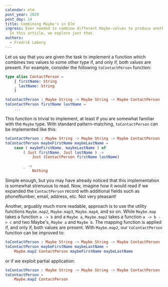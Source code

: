 ```yaml
---
calendar: elm
post_year: 2020
post_day: 14
title: Combining Maybe's in Elm
ingress: Ever needed to combine different Maybe-values to produce another value?
  In this article, we explore just that.
authors:
  - Fredrik Løberg
---
```

Let us say that you are given the task to implement a function which combines two values to some other type if, and only if, both values are present.
For example, consider the following `toContactPerson` function:

```elm
type alias ContactPerson =
    { firstName: String
    , lastName: String
    }

toContactPerson : Maybe String -> Maybe String -> Maybe ContactPerson
toContactPerson firstName lastName =
    ...
```

This function is trivial to implement, at least if you are somewhat familiar with the `Maybe` type.
With standard pattern-matching, `toContactPerson` can be implemented like this:

```elm
toContactPerson : Maybe String -> Maybe String -> Maybe ContactPerson
toContactPerson maybeFirstName maybeLastName =
    case ( maybeFirstName, maybeLastName ) of
        ( Just firstName, Just lastName ) ->
            Just (ContactPerson firstName lastName)

        _ ->
            Nothing
```

Simple enough, but you may have already noticed that this implementation is somewhat strenuous to read. Now, imagine how it would read if we expanded the `ContactPerson` record with additional fields such as phoneNumber, email, address, etc. Not very pleasant!


Another, arguably much more readable, approach is to use the utility functions `Maybe.map2`, `Maybe.map3`, `Maybe.map4`, and so on.
While `Maybe.map` takes a function `a -> b` and a `Maybe a`, `Maybe.map2` takes a function `a -> b -> c` and two Maybe's, `Maybe a` and `Maybe b`.
The mapping function is applied if, and only if, both values are present. With `Maybe.map2`, our `toContactPerson` function can be improved to:


```elm
toContactPerson : Maybe String -> Maybe String -> Maybe ContactPerson
toContactPerson maybeFirstName maybeLastName =
    Maybe.map2 ContactPerson maybeFirstName maybeLastName
```

or if we exploit partial application:

```elm
toContactPerson : Maybe String -> Maybe String -> Maybe ContactPerson
toContactPerson =
    Maybe.map2 ContactPerson
```